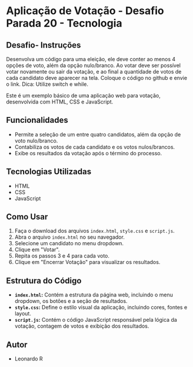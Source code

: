 # Aplicação de Votação - Desafio Parada 20 - Tecnologia

## Desafio- Instruções

Desenvolva um código para uma eleição, ele deve conter ao menos 4 opções de voto, além da opção nulo/branco. Ao votar deve ser possível votar novamente ou sair da votação, e ao final a quantidade de votos de cada candidato deve aparecer na tela. Coloque o código no github e envie o link. Dica: Utilize switch e while.

Este é um exemplo básico de uma aplicação web para votação, desenvolvida com HTML, CSS e JavaScript.

## Funcionalidades

- Permite a seleção de um entre quatro candidatos, além da opção de voto nulo/branco.
- Contabiliza os votos de cada candidato e os votos nulos/brancos.
- Exibe os resultados da votação após o término do processo.

## Tecnologias Utilizadas

- HTML
- CSS
- JavaScript

## Como Usar

1. Faça o download dos arquivos `index.html`, `style.css` e `script.js`.
2. Abra o arquivo `index.html` no seu navegador.
3. Selecione um candidato no menu dropdown.
4. Clique em "Votar".
5. Repita os passos 3 e 4 para cada voto.
6. Clique em "Encerrar Votação" para visualizar os resultados.

## Estrutura do Código

- **`index.html`:** Contém a estrutura da página web, incluindo o menu dropdown, os botões e a seção de resultados.
- **`style.css`:** Define o estilo visual da aplicação, incluindo cores, fontes e layout.
- **`script.js`:** Contém o código JavaScript responsável pela lógica da votação, contagem de votos e exibição dos resultados.

## Autor

- Leonardo R
